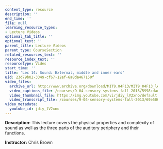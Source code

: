 ```yaml
---
content_type: resource
description: ''
end_time: ''
file: null
learning_resource_types:
- Lecture Videos
optional_tab_title: ''
optional_text: ''
parent_title: Lecture Videos
parent_type: CourseSection
related_resources_text: ''
resource_index_text: ''
resourcetype: Video
start_time: ''
title: 'Lec 14: Sound: External, middle and inner ears'
uid: 23d79b02-3349-cf67-12ef-6a8da467150f
video_files:
  archive_url: http://www.archive.org/download/MIT9.04F13/MIT9_04F13_lec14_300k.mp4
  video_captions_file: /courses/9-04-sensory-systems-fall-2013/5998cdae1f7c5e3a8a14eacdf2cb99c4_jdiy_lV2xno.vtt
  video_thumbnail_file: https://img.youtube.com/vi/jdiy_lV2xno/default.jpg
  video_transcript_file: /courses/9-04-sensory-systems-fall-2013/69e500dd55db60ac47cfeb5e9f7d18e0_jdiy_lV2xno.pdf
video_metadata:
  youtube_id: jdiy_lV2xno
---
```


**Description:** This lecture covers the physical properties and complexity of sound as well as the three parts of the auditory periphery and their functions.

**Instructor:** Chris Brown

